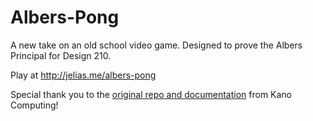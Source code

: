 # Albers-Pong
A new take on an old school video game. Designed to prove the Albers Principal for Design 210.

Play at http://jelias.me/albers-pong 


Special thank you to the [original repo and documentation](https://github.com/KanoComputing/Pong.js) from Kano Computing!
